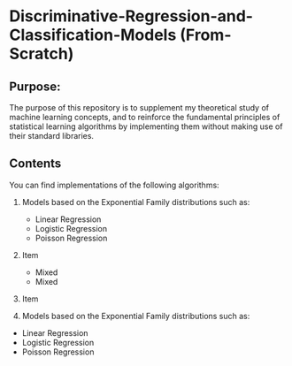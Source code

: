 # Discriminative-Regression-and-Classification-Models (From-Scratch)
## Purpose:
The purpose of this repository is to supplement my theoretical study of machine learning concepts, and to reinforce the fundamental principles of statistical learning algorithms by implementing them without making use of their standard libraries.  
## Contents
You can find implementations of the following algorithms:  
1. Models based on the Exponential Family distributions such as:
   * Linear Regression
   * Logistic Regression
   * Poisson Regression
2. Item
   * Mixed
   * Mixed  
3. Item




1. Models based on the Exponential Family distributions such as:
  * Linear Regression
  * Logistic Regression
  * Poisson Regression
